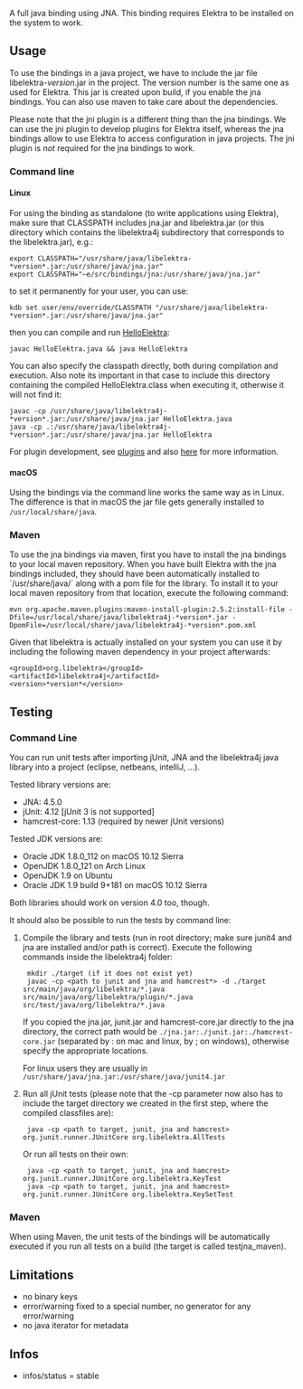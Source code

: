 A full java binding using JNA. This binding requires Elektra to be installed on
the system to work.

## Usage

To use the bindings in a java project, we have to include the jar file
libelektra-*version*.jar in the project. The version number is the same one as
used for Elektra. This jar is created upon build, if you enable the jna bindings.
You can also use maven to take care about the dependencies.

Please note that the jni plugin is a different thing than the jna bindings. We
can use the jni plugin to develop plugins for Elektra itself, whereas the jna
bindings allow to use Elektra to access configuration in java projects. The jni
plugin is *not* required for the jna bindings to work.

### Command line

#### Linux
For using the binding as standalone (to write applications using Elektra),
make sure that CLASSPATH includes jna.jar and libelektra.jar (or this directory
which contains the libelektra4j subdirectory that corresponds to the
libelektra.jar), e.g.:

    export CLASSPATH="/usr/share/java/libelektra-*version*.jar:/usr/share/java/jna.jar"
    export CLASSPATH="~e/src/bindings/jna:/usr/share/java/jna.jar"

to set it permanently for your user, you can use:

    kdb set user/env/override/CLASSPATH "/usr/share/java/libelektra-*version*.jar:/usr/share/java/jna.jar"

then you can compile and run [HelloElektra](HelloElektra.java):

    javac HelloElektra.java && java HelloElektra

You can also specify the classpath directly, both during compilation and execution.
Also note its important in that case to include this directory containing the
compiled HelloElektra.class when executing it, otherwise it will not find it:

	javac -cp /usr/share/java/libelektra4j-*version*.jar:/usr/share/java/jna.jar HelloElektra.java
	java -cp .:/usr/share/java/libelektra4j-*version*.jar:/usr/share/java/jna.jar HelloElektra

For plugin development, see [plugins](libelektra4j/plugin)
and also [here](/src/plugins/jni) for more information.

#### macOS

Using the bindings via the command line works the same way as in Linux. The
difference is that in macOS the jar file gets generally installed to
`/usr/local/share/java`.

### Maven

To use the jna bindings via maven, first you have to install the jna bindings
to your local maven repository. When you have built Elektra with the jna
bindings included, they should have been automatically installed to
´/usr/share/java/´ along with a pom file for the library. To install it to your
local maven repository from that location, execute the following command:

	mvn org.apache.maven.plugins:maven-install-plugin:2.5.2:install-file -Dfile=/usr/local/share/java/libelektra4j-*version*.jar -DpomFile=/usr/local/share/java/libelektra4j-*version*.pom.xml

Given that libelektra is actually installed on your system you can use it by
including the following maven dependency in your project afterwards:

	<groupId>org.libelektra</groupId>
	<artifactId>libelektra4j</artifactId>
	<version>*version*</version>

## Testing

### Command Line

You can run unit tests after importing jUnit, JNA and the libelektra4j java
library into a project (eclipse, netbeans, intelliJ, ...).

Tested library versions are:

- JNA: 4.5.0
- jUnit: 4.12 [jUnit 3 is not supported]
- hamcrest-core: 1.13 (required by newer jUnit versions)

Tested JDK versions are:

- Oracle JDK 1.8.0_112 on macOS 10.12 Sierra
- OpenJDK 1.8.0_121 on Arch Linux
- OpenJDK 1.9 on Ubuntu
- Oracle JDK 1.9 build 9+181 on macOS 10.12 Sierra

Both libraries should work on version 4.0 too, though.

It should also be possible to run the tests by command line:

1. Compile the library and tests (run in root directory; make sure junit4 and
	jna are installed and/or path is correct). Execute the following commands inside
	the libelektra4j folder:

		mkdir ./target (if it does not exist yet)
		javac -cp <path to junit and jna and hamcrest*> -d ./target src/main/java/org/libelektra/*.java src/main/java/org/libelektra/plugin/*.java src/test/java/org/libelektra/*.java

	If you copied the jna.jar, junit.jar and hamcrest-core.jar directly to the
	jna directory, the correct path would be `./jna.jar:./junit.jar:./hamcrest-core.jar`
	(separated by : on mac and linux, by ; on windows), otherwise specify the
	appropriate locations.

	For linux users they are usually in `/usr/share/java/jna.jar:/usr/share/java/junit4.jar`

2. Run all jUnit tests (please note that the -cp parameter now also has to
	include the target directory we created in the first step, where the compiled
	classfiles are):

		java -cp <path to target, junit, jna and hamcrest> org.junit.runner.JUnitCore org.libelektra.AllTests

   Or run all tests on their own:

		java -cp <path to target, junit, jna and hamcrest> org.junit.runner.JUnitCore org.libelektra.KeyTest
		java -cp <path to target, junit, jna and hamcrest> org.junit.runner.JUnitCore org.libelektra.KeySetTest

### Maven

When using Maven, the unit tests of the bindings will be automatically executed
if you run all tests on a build (the target is called testjna_maven).

## Limitations

- no binary keys
- error/warning fixed to a special number, no generator for any
  error/warning
- no java iterator for metadata

## Infos
- infos/status = stable
